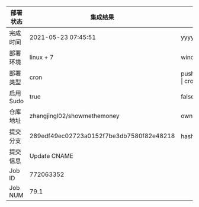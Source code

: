 部署状态 | 集成结果 | 参考值
---|---|---
完成时间 | 2021-05-23 07:45:51 | yyyy-mm-dd hh:mm:ss
部署环境 | linux + 7 | window \| linux + stable
部署类型 | cron | push \| pull_request \| api \| cron
启用Sudo | true | false \| true
仓库地址 | zhangjingl02/showmethemoney | owner_name/repo_name
提交分支 | 289edf49ec02723a0152f7be3db7580f82e48218 | hash 16位
提交信息 | Update CNAME |
Job ID   | 772063352 |
Job NUM  | 79.1 |
